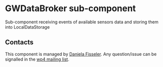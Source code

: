 GWDataBroker sub-component
==========================

Sub-component receiving events of available sensors data and storing them into LocalDataStorage

Contacts
---------------
This component is managed by [Daniela Fisseler](mailto:daniela.fisseler@fit.fraunhofer.de).
Any question/issue can be signalled in the [wp4 mailing list](greencom-wp4@ismb.it). 
 




